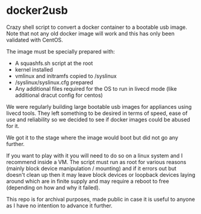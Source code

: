 # docker2usb

Crazy shell script to convert a docker container to a bootable usb image.
Note that not any old docker image will work and this has only been validated with CentOS.

The image must be specially prepared with:
- A squashfs.sh script at the root
- kernel installed
- vmlinux and initramfs copied to /syslinux
- /syslinux/syslinux.cfg prepared
- Any additional files required for the OS to run in livecd mode (like additional dracut config for centos)

We were regularly building large bootable usb images for appliances using livecd tools.
They left something to be desired in terms of speed, ease of use and reliability so we decided to see if docker images could be abused for it.

We got it to the stage where the image would boot but did not go any further.

If you want to play with it you will need to do so on a linux system and I recommend inside a VM. The script must run as root for various reasons (mainly block device manipulation / mounting) and if it errors out but doesn't clean up then it may leave block devices or loopback devices laying around which are in finite supply and may require a reboot to free (depending on how and why it failed).

This repo is for archival purposes, made public in case it is useful to anyone as I have no intention to advance it further.
